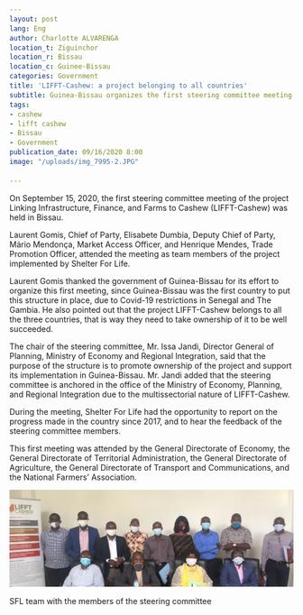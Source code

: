 ```yaml
---
layout: post
lang: Eng
author: Charlotte ALVARENGA
location_t: Ziguinchor
location_r: Bissau
location_c: Guinee-Bissau
categories: Government
title: 'LIFFT-Cashew: a project belonging to all countries'
subtitle: Guinea-Bissau organizes the first steering committee meeting
tags:
- cashew
- lifft cashew
- Bissau
- Government
publication_date: 09/16/2020 8:00
image: "/uploads/img_7995-2.JPG"

---
```

On September 15, 2020, the first steering committee meeting of the project Linking Infrastructure, Finance, and Farms to Cashew (LIFFT-Cashew) was held in Bissau.

Laurent Gomis, Chief of Party, Elisabete Dumbia, Deputy Chief of Party, Mário Mendonça, Market Access Officer, and Henrique Mendes, Trade Promotion Officer, attended the meeting as team members of the project implemented by Shelter For Life.

Laurent Gomis thanked the government of Guinea-Bissau for its effort to organize this first meeting, since Guinea-Bissau was the first country to put this structure in place, due to Covid-19 restrictions in Senegal and The Gambia. He also pointed out that the project LIFFT-Cashew belongs to all the three countries, that is way they need to take ownership of it to be well succeeded.

The chair of the steering committee, Mr. Issa Jandi, Director General of Planning, Ministry of Economy and Regional Integration, said that the purpose of the structure is to promote ownership of the project and support its implementation in Guinea-Bissau. Mr. Jandi added that the steering committee is anchored in the office of the Ministry of Economy, Planning, and Regional Integration due to the multissectorial nature of LIFFT-Cashew.

During the meeting, Shelter For Life had the opportunity to report on the progress made in the country since 2017, and to hear the feedback of the steering committee members.

This first meeting was attended by the General Directorate of Economy, the General Directorate of Territorial Administration, the General Directorate of Agriculture, the General Directorate of Transport and Communications, and the National Farmers’ Association.

![](/uploads/img_8007-2.JPG)

SFL team with the members of the steering committee